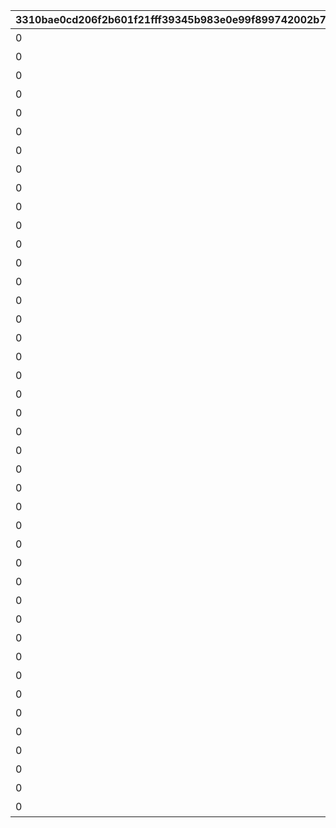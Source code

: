 |3310bae0cd206f2b601f21fff39345b983e0e99f899742002b7636677b6f024c|2d937eafa063f614d790fc71b4fe52d87d5f02ab3c2a8dafc21008caeece8e56|3b034adde0cfd36b4a877ca0e45b034eb4ba5082bb41e61d38da63989ef6d3fa|2a821435128fa5b5b017fe60d954a6e69a2f9db8c80fcfb34a5d6cfa4a4a343f|82ee5b3423cf7f99be0f8ceb4e114b9834a0ad0a6e7253ecdc053b8eef77dd22|ed66f6856e606ab83def026315b614f91fd7851a6801a1bc5839418ff9b58ee3|02301f80bc248c21385a72cde29b8fdc263f80bf3d1cbd1807c46aa1d74f4144|06529cce8158fb6b3265bd8be3c99f86415f29f242ccab25da5c32fd9bbb4afb|7201efaa19a57679850df368ffc124a08e1c331aea4cf7c5292c8436c2adfb8f|2a2d1e4083a6235fb26b891c3bb1f3131e6490d8a3f2a026fcad556209f5a441|882762b57942594a56294e040903f98b8ba98871a9773a5cccb0785b8f7c8740|8a302a41c6399c5eb617b76ab8d427affff9cb78ac7b3eb49f7b60036f3c80ca|1270b89ab6863d5f0774d9e567346bf6d9bae5fef3b49858313a5cef803634b1|0ff4268197b56a89c2a19ee5c24159a8c22922bd3d79e49574beaad676ef2ff7|81c9ebf905f5bd56a4bc2641d6dadfb2b3def0906ac12e48a88f0cf4df83b280|
| --- | --- | --- | --- | --- | --- | --- | --- | --- | --- | --- | --- | --- | --- | --- |
|0|1|春咲 ひより|0|1|1001|1.4|1|0|ヒヨリでっす♪\n元気いっぱいがんばるよ♪|ねぇねぇ、騎士クン\n手伝ってあげようよ～|0|0|2|お！\nあそこに困ってそうな人発見！|
|0|1|草野 優衣|0|1|1002|1.4|1|0|みんなみたいに\nわたしも強くならなきゃ|わ、わたし、\nなに言ってるんだろ\nあはは…|0|0|2|大切な人を\n守れるようになりたい…って|
|0|1|士条 怜|0|1|1003|1.4|1|0|フェンシングを始めてみては？|少しは磨かれると思いますよ。|0|0|2|キミに必要な集中力と感性が|
|0|1|穂高 みそぎ|0|1|1004|1.5|1|0|ねぇ、にいちゃん！|みそぎはねぇ、\nかくれんぼやりたい！|0|0|2|今日はなにして遊ぶ？|
|0|1|風宮 あかり|0|1|1006|1.4|1|0|風宮あかりです|私といっしょに…\nいかない？|0|0|2|ねぇ…|
|0|1|出雲 宮子|0|1|1007|1.5|1|0|出雲宮子なのー|食べ物の恨みは怖いのー|0|0|2|プリンたべたいのー|
|0|1|虹村 雪|0|1|1008|1.4|1|0|ボクは虹村雪。|いいよ。\n見られることは運命さ…|0|0|2|キミもボクの美貌に\n吸い寄せられたんだね。|
|0|1|柊杏奈|0|1|1009|1.4|1|0|フッ…聞いて後悔するがいい！|人呼んで「疾風の冥姫」!!|0|0|2|我が真名は\nアンネローゼ・フォン・シュテッヒパルム！|
|0|1|姫宮 真歩|0|1|1010|1.5|1|0|マホマホ王国のプリンセス、\nまほ姫どす|ほんまおおきにやわ～♪|0|0|2|うさぎさん、\n運命の王子はんに巡りあわせてくれて|
|0|1|衣之咲 璃乃|0|1|1011|1.4|1|0|衣之咲璃乃です！|ここで会ったが\n100年目～！|0|0|2|生き別れたお兄ちゃんを探して\n三千世界！|
|0|1|柏崎 初音|0|1|1012|1.4|1|0|私はハツネ、\n結構強いんだよ。\nきらーん☆|…って、お願い！\n誰にも言わないでおいて～！|0|0|2|ち、超能力って…\n何のことかな～？|
|0|1|美波 鈴奈|0|1|1016|1.4|1|0|ちょす！\n美波鈴奈だよ～♪|ヒデサイまぢ\nGF（グッドフィーリング）～♪|0|0|2|一応カリスマ読モJKやってまっす！|
|0|1|喜屋武 香織|0|1|1017|1.4|1|0|はいたーい。\n喜屋武香織さー。|でも、沖縄もとってもいいとこさー|0|0|2|東京は遊園地みたいなところさー|
|0|1|支倉 伊緒|0|1|1018|1.4|1|0|支倉伊緒です。|イオちゃんって呼んでね。|0|0|2|先生って呼ばれるのは\nくすぐったいから|
|0|1|茜 ミミ|0|1|1020|1.5|1|0|ふえ…？\nミミ、むずかしいこと\nよくわかんない…|ミミをおいてかないでぇ～|0|0|2|あ！/\お兄ちゃ～ん\nまってよ～|
|0|1|栗林 くるみ|0|1|1021|1.5|1|0|あ…あの…えっと…\n栗…林…くるみ…です……|ふぇぇぇぇぇん……|0|0|2|あの……\nふぇ……|
|0|1|風宮 より|0|1|1022|1.4|1|0|風宮よりです。\nあああああ！|なんてありがとうございます！|0|0|2|こんな私に貴重な時間を\n割いていただき、|
|0|1|北条 綾音|0|1|1023|1.5|1|0|私、アヤネ！\nぷうきちと一緒についてってあげるね！|私こっち行きたいー\nね、早く早くー|0|0|2|おにいちゃんどこいくの？\nえ？|
|0|1|天野 すずめ|0|1|1025|1.4|1|0|わっ…わっ…私、\n天野すずめといいます！|これて何か違う…\nあああすみません！|0|0|2|ふ、不束者ですが\nどうぞ末永く…って、|
|0|1|倉石 恵理子|0|1|1027|1.4|1|0|……クスクス…私は\n…倉石恵理子……|離しませんわ………\n絶対に…!!|0|0|2|あなたは…運命の……\n伴侶……|
|0|1|佐々木 咲恋|0|1|1028|1.4|1|0|佐々木咲恋よ。\nねえ、世の中に無駄なことが\n多すぎると思わない？|…そうでしょ？？|0|0|2|その無駄を省くことができれば、\nもっと余裕のある暮らしができるっ！|
|0|1|桜井 望|0|1|1029|1.4|1|0|桜井望だよ！\nよろしくねっ|あはは、\n私もまだまだだなぁ～|0|0|2|ぇっと…\nキミ、私のこと知らないの?!|
|0|1|ニノン・ジュベール|0|1|1030|1.4|1|0|デケデケデンっ！|ショーグン、\nワタシと一緒に天下統一デース！|0|0|2|初めまして、\n私はニノン・ジュベール申すデス！|
|0|1|上喜 しのぶ|0|1|1031|1.4|1|0|上喜しのぶです。\n手元のドクロが父です。|おかしいですね……|0|0|2|でもって私の隣にいるのが……\nえ、見えない？|
|0|1|野戸まひる|0|1|1033|1.5|1|0|目指すはビッグな\nお笑い芸人だっぺ！|そう、\nオラのボケに突っ込める相方が…！|0|0|2|けんども\nそれには足りないモンが…|
|0|1|綾瀬 ゆかり|0|1|1034|1.4|1|0|あの…私…綾瀬ゆかりです…\nあの…ごめんなさい！|ちょ\nちょっと一杯飲んできます…！|0|0|2|ちょっと緊張しちゃって…|
|0|1|氷川 鏡華|0|1|1036|1.5|1|0|氷川鏡華…です|これ以上お話しすることは…\nないです！|0|0|2|知らない人とは話しちゃいけないので|
|0|1|柏崎 栞|0|1|1038|1.4|1|0|柏崎…栞です。|私体が弱いから、\n30分に一度休憩しないと\nいけないんです。|0|0|2|……あ、アラーム。|
|0|1|双葉 碧|0|1|1040|1.4|1|0|ふ、双葉碧です。|野に咲く花が、\n唯一の話相手です。|0|0|2|私、一人も友達がいなくて……|
|0|1|三角 千歌|0|1|1042|1.4|1|0|三角千歌です。|そう思っています。|0|0|2|私の歌声で、\n皆さんが幸せになってくれたらいいなって…|
|0|1|安芸 真琴|0|1|1043|1.4|1|0|安芸真琴だ。|う、疑ってすまなかったな…|0|0|2|あぁ？\nお前のそいつの仲間か？|
|0|1|イリヤ・オーンスタイン|0|1|1044|1.4|1|0|わらわこそは夜を総べる者！|わらわの偉大な力に\nひれ伏すがいい！\nはっはっは！|0|0|2|生けとし生ける全ての者よ！|
|0|1|遠見 空花|0|1|1045|1.4|1|0|そこで騎士は妖精を乱暴に……|ｌク、クウカに何かご用ですか!?|0|0|2|ぐふふふふ……はっ！|
|0|1|宮坂たまき|0|1|1046|1.4|1|0|宮坂たまきにゃ♪\n猫はいいにゃよ？|う～ん…\n猫ってホントに最高にゃ～♪|0|0|2|自由気ままで♪\n寝て遊んで、食べてケンカして…|
|0|1|大神 美冬|0|1|1048|1.4|1|0|大神美冬よ！|…と思ったら\nバイトの時間だ！\nまたあとでね！|0|0|2|それでは早速クエストに…|
|0|1|星野静流|0|1|1049|1.4|1|0|星野静流だよ！|お姉ちゃんがぜ～んぶ\nやってあげるからね！|0|0|2|クエストもバトルも\n掃除も洗濯も|
|0|1|玉泉美咲|0|1|1050|1.5|1|0|アタシは玉泉美咲。|学校では誰もが憧れる\nアイドル的な存在ってやつよ♪|0|0|2|見ての通りの\nセクシー美少女で|
|0|1|リマ|0|1|1052|1.4|1|0|？？？|？？？？|0|0|2|？？？？|
|0|1|モニカ・ヴァイスヴィント|0|1|1053|1.5|1|0|モニカ・ヴァイスヴィントだ。|そ、そこまでいうなら\nもらってやる|0|0|2|菓子でつろうなどと\n稚拙な策を……|
|0|1|ペコリーヌ|0|1|1058|1.5|1|0|モニカ・ヴァイスヴィントだ。|そ、そこまでいうなら\nもらってやる|0|0|2|菓子でつろうなどと\n稚拙な策を……|
|0|1|コッコロ|0|1|1059|1.5|1|0|モニカ・ヴァイスヴィントだ。|そ、そこまでいうなら\nもらってやる|0|0|2|菓子でつろうなどと\n稚拙な策を……|
|0|1|キャル|0|1|1060|1.5|1|0|モニカ・ヴァイスヴィントだ。|そ、そこまでいうなら\nもらってやる|0|0|2|菓子でつろうなどと\n稚拙な策を……|
